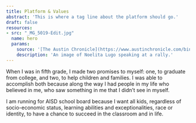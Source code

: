 ```yaml
---
title: Platform & Values
abstract: 'This is where a tag line about the platform should go.'
draft: false
resources:
- src: "_MG_5019-Edit.jpg"
  name: hero
  params:
    source: '[The Austin Chronicle](https://www.austinchronicle.com/binary/26de/pols_feature30.jpg)'
    description: 'An image of Noelita Lugo speaking at a rally.'
---
```


When I was in fifth grade, I made two promises to myself: one, to graduate from college, and two, to help children and families. I was able to accomplish both because along the way I had people in my life who believed in me, who saw something in me that I didn’t see in myself.

I am running for AISD school board because I want all kids, regardless of socio-economic status, learning abilities and exceptionalities, race or identity, to have a chance to succeed in the classroom and in life.
